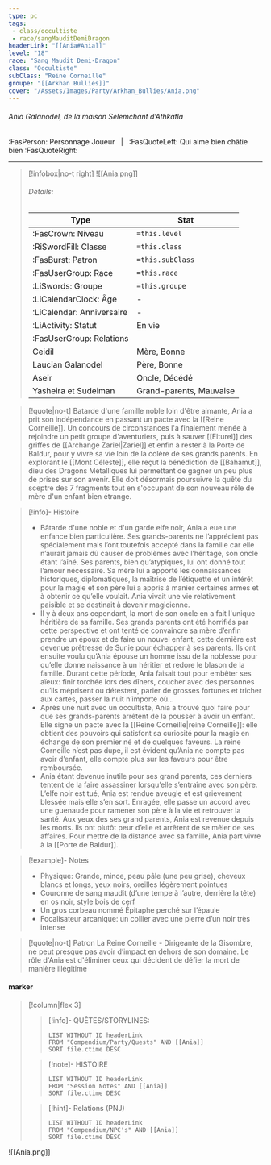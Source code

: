 ```yaml
---
type: pc
tags:
 - class/occultiste
 - race/sangMauditDemiDragon
headerLink: "[[Ania#Ania]]"
level: "18"
race: "Sang Maudit Demi-Dragon"
class: "Occultiste"
subClass: "Reine Corneille"
groupe: "[[Arkhan Bullies]]"
cover: "/Assets/Images/Party/Arkhan_Bullies/Ania.png"
---
```


###### Ania Galanodel, de la maison Selemchant d’Athkatla
:FasPerson: Personnage Joueur &nbsp; | &nbsp; :FasQuoteLeft: Qui aime bien châtie bien :FasQuoteRight:
___
> [!infobox|no-t right]
> ![[Ania.png]]
> ###### Details:
> | Type | Stat |
> | ---- | ---- |
> | :FasCrown: Niveau   | `=this.level` |
> | :RiSwordFill: Classe |  `=this.class`|
> | :FasBurst: Patron |  `=this.subClass`|
> |  :FasUserGroup: Race |  `=this.race`|
> |  :LiSwords: Groupe |  `=this.groupe`|
> |  :LiCalendarClock: Âge | - |
> |  :LiCalendar: Anniversaire | - |
> | :LiActivity: Statut | En vie |
> | :FasUserGroup: Relations|  |
> | Ceidil | Mère, Bonne |
> | Laucian Galanodel | Père, Bonne |
> | Aseir | Oncle, Décédé |
> | Yasheira et Sudeiman | Grand-parents, Mauvaise | 

> [!quote|no-t]
> Batarde d'une famille noble loin d'être aimante, Ania a prit son indépendance en passant un pacte avec la [[Reine Corneille]]. Un concours de circonstances l'a finalement menée à rejoindre un petit groupe d'aventuriers, puis à sauver [[Elturel]] des griffes de [[Archange Zariel|Zariel]] et enfin à rester à la Porte de Baldur, pour y vivre sa vie loin de la colère de ses grands parents. En explorant le [[Mont Céleste]], elle reçut la bénédiction de [[Bahamut]], dieu des Dragons Métalliques lui permettant de gagner un peu plus de prises sur son avenir. Elle doit désormais poursuivre la quête du sceptre des 7 fragments tout en s'occupant de son nouveau rôle de mère d'un enfant bien étrange.


> [!info]- Histoire
> - Bâtarde d'une noble et d'un garde elfe noir, Ania a eue une enfance bien particulière. Ses grands-parents ne l’apprécient pas spécialement mais l’ont toutefois accepté dans la famille car elle n’aurait jamais dû causer de problèmes avec l’héritage, son oncle étant l’aîné. Ses parents, bien qu’atypiques, lui ont donné tout l’amour nécessaire. Sa mère lui a apporté les connaissances historiques, diplomatiques, la maîtrise de l’étiquette et un intérêt pour la magie et son père lui a appris à manier certaines armes et à obtenir ce qu’elle voulait. Ania vivait une vie relativement paisible et se destinait à devenir magicienne. 
> - Il y à deux ans cependant, la mort de son oncle en a fait l'unique héritière de sa famille. Ses grands parents ont été horrifiés par cette perspective et ont tenté de convaincre sa mère d’enfin prendre un époux et de faire un nouvel enfant, cette dernière est devenue prêtresse de Sunie pour échapper à ses parents. Ils ont ensuite voulu qu’Ania épouse un homme issu de la noblesse pour qu’elle donne naissance à un héritier et redore le blason de la famille. Durant cette période, Ania faisait tout pour embêter ses aïeux: finir torchée lors des dîners, coucher avec des personnes qu’ils méprisent ou détestent, parier de grosses fortunes et tricher aux cartes, passer la nuit n’importe où… 
> - Après une nuit avec un occultiste, Ania a trouvé quoi faire pour que ses grands-parents arrêtent de la pousser à avoir un enfant. Elle signe un pacte avec la [[Reine Corneille|reine Corneille]]: elle obtient des pouvoirs qui satisfont sa curiosité pour la magie en échange de son premier né et de quelques faveurs. La reine Corneille n’est pas dupe, il est évident qu’Ania ne compte pas avoir d’enfant, elle compte plus sur les faveurs pour être remboursée. 
> - Ania étant devenue inutile pour ses grand parents, ces derniers tentent de la faire assassiner lorsqu’elle s’entraîne avec son père.  L’elfe noir est tué, Ania est rendue aveugle et est grievement blessée mais elle s’en sort. Enragée, elle passe un accord avec une guenaude pour ramener son père à la vie et retrouver la santé. Aux yeux des ses grand parents, Ania est revenue depuis les morts. Ils ont plutôt peur d’elle et arrêtent de se mêler de ses affaires. Pour mettre de la distance avec sa famille, Ania part vivre à la [[Porte de Baldur]].

> [!example]- Notes
> - Physique: Grande, mince, peau pâle (une peu grise), cheveux blancs et longs, yeux noirs, oreilles légèrement pointues
> - Couronne de sang maudit (d’une tempe à l’autre, derrière la tête) en os noir, style bois de cerf
> - Un gros corbeau nommé Épitaphe perché sur l’épaule
> - Focalisateur arcanique: un collier avec une pierre d’un noir très intense

> [!quote|no-t] Patron
> La Reine Corneille - Dirigeante de la Gisombre, ne peut presque pas avoir d’impact en dehors de son domaine. Le rôle d'Ania est d'éliminer ceux qui décident de défier la mort de manière illégitime
 
#### marker
> [!column|flex 3]
>> [!info]- QUÊTES/STORYLINES:
>>```dataview
>>LIST WITHOUT ID headerLink
>>FROM "Compendium/Party/Quests" AND [[Ania]]
>>SORT file.ctime DESC
>
>>[!note]- HISTOIRE
>>```dataview
>>LIST WITHOUT ID headerLink
>>FROM "Session Notes" AND [[Ania]]
>>SORT file.ctime DESC
>
>>[!hint]- Relations (PNJ)
>>```dataview
>>LIST WITHOUT ID headerLink
>>FROM "Compendium/NPC's" AND [[Ania]]
>>SORT file.ctime DESC

![[Ania.png]]
